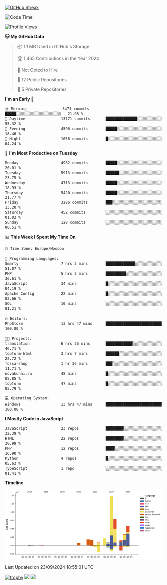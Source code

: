 [![GitHub Streak](https://github-readme-streak-stats.herokuapp.com/?user=yogik10)](https://git.io/streak-stats)
<!--START_SECTION:waka-->
![Code Time](http://img.shields.io/badge/Code%20Time-857%20hrs%2044%20mins-blue)

![Profile Views](http://img.shields.io/badge/Profile%20Views-0-blue)

**🐱 My GitHub Data** 

> 📦 1.1 MB Used in GitHub's Storage 
 > 
> 🏆 1,465 Contributions in the Year 2024
 > 
> 🚫 Not Opted to Hire
 > 
> 📜 12 Public Repositories 
 > 
> 🔑 5 Private Repositories 
 > 
**I'm an Early 🐤** 

```text
🌞 Morning                5471 commits        █████░░░░░░░░░░░░░░░░░░░░   21.98 % 
🌆 Daytime                13771 commits       ██████████████░░░░░░░░░░░   55.32 % 
🌃 Evening                4596 commits        █████░░░░░░░░░░░░░░░░░░░░   18.46 % 
🌙 Night                  1056 commits        █░░░░░░░░░░░░░░░░░░░░░░░░   04.24 % 
```
📅 **I'm Most Productive on Tuesday** 

```text
Monday                   4982 commits        █████░░░░░░░░░░░░░░░░░░░░   20.01 % 
Tuesday                  5913 commits        ██████░░░░░░░░░░░░░░░░░░░   23.75 % 
Wednesday                4713 commits        █████░░░░░░░░░░░░░░░░░░░░   18.93 % 
Thursday                 5420 commits        █████░░░░░░░░░░░░░░░░░░░░   21.77 % 
Friday                   3286 commits        ███░░░░░░░░░░░░░░░░░░░░░░   13.20 % 
Saturday                 452 commits         ░░░░░░░░░░░░░░░░░░░░░░░░░   01.82 % 
Sunday                   128 commits         ░░░░░░░░░░░░░░░░░░░░░░░░░   00.51 % 
```


📊 **This Week I Spent My Time On** 

```text
🕑︎ Time Zone: Europe/Moscow

💬 Programming Languages: 
Smarty                   7 hrs 2 mins        █████████████░░░░░░░░░░░░   51.07 % 
PHP                      5 hrs 2 mins        █████████░░░░░░░░░░░░░░░░   36.61 % 
JavaScript               34 mins             █░░░░░░░░░░░░░░░░░░░░░░░░   04.19 % 
Apache Config            22 mins             █░░░░░░░░░░░░░░░░░░░░░░░░   02.66 % 
SQL                      10 mins             ░░░░░░░░░░░░░░░░░░░░░░░░░   01.21 % 

🔥 Editors: 
PhpStorm                 13 hrs 47 mins      █████████████████████████   100.00 % 

🐱‍💻 Projects: 
translation              6 hrs 26 mins       ████████████░░░░░░░░░░░░░   46.71 % 
topform-html             3 hrs 7 mins        ██████░░░░░░░░░░░░░░░░░░░   22.72 % 
fossa-shop               1 hr 36 mins        ███░░░░░░░░░░░░░░░░░░░░░░   11.71 % 
novakuhni.ru             48 mins             █░░░░░░░░░░░░░░░░░░░░░░░░   05.85 % 
topform                  47 mins             █░░░░░░░░░░░░░░░░░░░░░░░░   05.79 % 

💻 Operating System: 
Windows                  13 hrs 47 mins      █████████████████████████   100.00 % 
```

**I Mostly Code in JavaScript** 

```text
JavaScript               23 repos            ████████░░░░░░░░░░░░░░░░░   32.39 % 
HTML                     22 repos            ████████░░░░░░░░░░░░░░░░░   30.99 % 
PHP                      12 repos            ████░░░░░░░░░░░░░░░░░░░░░   16.90 % 
Python                   4 repos             █░░░░░░░░░░░░░░░░░░░░░░░░   05.63 % 
TypeScript               1 repo              ░░░░░░░░░░░░░░░░░░░░░░░░░   01.41 % 
```



**Timeline**

![Lines of Code chart](https://raw.githubusercontent.com/Yogik10/Yogik10/main/assets/bar_graph.png)


 Last Updated on 23/09/2024 18:55:01 UTC
<!--END_SECTION:waka-->
[![trophy](https://github-profile-trophy.vercel.app/?username=yogik10)](https://github.com/ryo-ma/github-profile-trophy)
![](https://github-profile-summary-cards.vercel.app/api/cards/profile-details?username=yogik10&theme=solarized_dark)
![](https://github-profile-summary-cards.vercel.app/api/cards/most-commit-language?username=yogik10&theme=solarized_dark)


